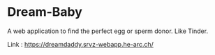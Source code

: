 # Dream-Baby

A web application to find the perfect egg or sperm donor. Like Tinder.

Link : https://dreamdaddy.srvz-webapp.he-arc.ch/
